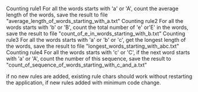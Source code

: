 Counting rule1
	For all the words starts with 'a' or 'A', count the average length of the words, save the result to file "average_length_of_words_starting_with_a.txt"
Counting rule2
	For all the words starts with 'b' or 'B', count the total number of 'e' or'E' in the words, save the result to file "count_of_e_in_words_starting_with_b.txt"
Counting rule3
	For all the words starts with 'a' or 'b' or 'c', get the longest length of the words, save the result to file "longest_words_starting_with_abc.txt"
Counting rule4
	For all the words starts with 'c' or 'C', if the next word starts with 'a' or 'A', count the number of this sequence, save the result to "count_of_sequence_of_words_starting_with_c_and_a.txt"

if no new rules are added, existing rule chars should work without restarting the application, if new rules added with minimum code change.